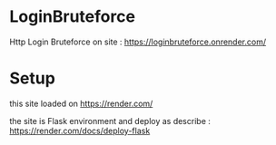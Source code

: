 # LoginBruteforce
Http Login Bruteforce
on site :
https://loginbruteforce.onrender.com/

# Setup

this site loaded on https://render.com/ 

the site is Flask environment
and deploy as describe :
https://render.com/docs/deploy-flask

